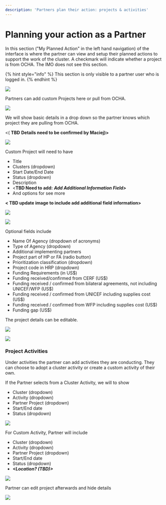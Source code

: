 ```yaml
---
description: 'Partners plan their action: projects & activities'
---
```


# Planning your action as a Partner

In this section \("My Planned Action" in the left hand navigation\) of the interface is where the partner can view and setup their planned actions to support the work of the cluster. A checkmark will indicate whether a project is from OCHA. The IMO does not see this section.

{% hint style="info" %}
This section is only visible to a partner user who is logged in.
{% endhint %}

![](../../.gitbook/assets/screen-shot-2018-02-14-at-1.45.49-pm.png)



Partners can add custom Projects here or pull from OCHA. 

![](../../.gitbook/assets/screen-shot-2018-02-14-at-1.55.38-pm.png)

We will show basic details in a drop down so the partner knows which project they are pulling from OCHA. 

&lt;\( **TBD** **Details need to be confirmed by Maciej\)&gt;**

![](../../.gitbook/assets/screen-shot-2018-02-14-at-1.56.58-pm.png)

Custom Project will need to have 

* Title
* Clusters \(dropdown\)
* Start Date/End Date
* Status \(dropdown\)
* Description
* &lt;**TBD Need to add:** _**Add Additional Information Field&gt;**_
* And options for see more

**&lt; TBD update image to include add additional field information&gt;**

![](../../.gitbook/assets/screen-shot-2018-02-14-at-2.15.42-pm.png)

![](../../.gitbook/assets/screen-shot-2018-02-14-at-2.21.38-pm.png)

Optional fields include

* Name Of Agency \(dropdown of acronyms\)
* Type of Agency \(dropdown\)
* Additional implementing partners
* Project part of HP or FA \(radio button\)
* Prioritization classification \(dropdown\)
* Project code in HRP \(dropdown\)
* Funding Requirements \(in US$\)
* Funding received/confirmed from CERF \(US$\)
* Funding received / confirmed from bilateral agreements, not including UNICEF/WFP \(US$\)
* Funding received / confirmed from UNICEF including supplies cost  \(US$\)
* Funding received / confirmed from WFP including supplies cost  \(US$\)
* Funding gap \(US$\)

The project details can be editable.

![](../../.gitbook/assets/screen-shot-2018-02-14-at-2.25.08-pm.png)

![](../../.gitbook/assets/screen-shot-2018-02-14-at-2.27.30-pm.png)

### 

### Project Activities

Under activities the partner can add activities they are conducting. They can choose to adopt a cluster activity or create a custom activity of their own.

If the Partner selects from a Cluster Activity, we will to show

* Cluster \(dropdown\)
* Activity \(dropdown\)
* Partner Project \(dropdown\)
* Start/End date
* Status \(dropdown\)

![](../../.gitbook/assets/screen-shot-2018-03-07-at-4.48.19-pm.png)



For Custom Activity, Partner will include

* Cluster \(dropdown\)
* Activity \(dropdown\)
* Partner Project \(dropdown\)
* Start/End date
* Status \(dropdown\)
* _**&lt;Location? \(TBD\)&gt;**_

![](../../.gitbook/assets/screen-shot-2018-03-07-at-4.48.29-pm.png)

Partner can edit project afterwards and hide details

![](../../.gitbook/assets/screen-shot-2018-03-07-at-4.51.38-pm.png)

  


